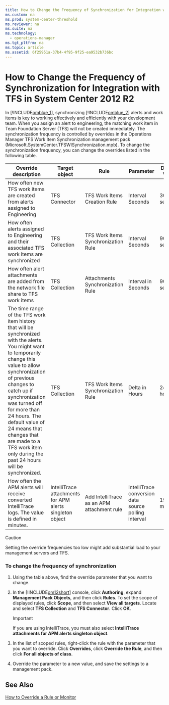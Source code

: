 ```yaml
---
title: How to Change the Frequency of Synchronization for Integration with TFS in System Center 2012 R2
ms.custom: na
ms.prod: system-center-threshold
ms.reviewer: na
ms.suite: na
ms.technology: 
  - operations-manager
ms.tgt_pltfrm: na
ms.topic: article
ms.assetid: 6f25951a-37b4-4f95-9f25-ea9532b736bc
---
```

# How to Change the Frequency of Synchronization for Integration with TFS in System Center 2012 R2
In [!INCLUDE[omblue_1](../../om/manage/includes/omblue_1_md.md)], synchronizing [!INCLUDE[omblue_2](../../om/manage/includes/omblue_2_md.md)] alerts and work items is key to working effectively and efficiently with your development team. When you assign an alert to engineering, the matching work item in Team Foundation Server \(TFS\) will not be created immediately. The synchronization frequency is controlled by overrides in the Operations Manager TFS Work Item Synchronization management pack \(Microsoft.SystemCenter.TFSWISynchronization.mpb\). To change the synchronization frequency, you can change the overrides listed in the following table.  
  
|Override description|Target object|Rule|Parameter|Default Value|  
|------------------------|-----------------|--------|-------------|-----------------|  
|How often new TFS work items are created from alerts assigned to Engineering|TFS Connector|TFS Work Items Creation Rule|Interval Seconds|300 seconds|  
|How often alerts assigned to Engineering and their associated TFS work items are synchronized|TFS Collection|TFS Work Items Synchronization Rule|Interval Seconds|900 seconds|  
|How often alert attachments are added from the network file share to TFS work items|TFS Collection|Attachments Synchronization Rule|Interval in Seconds|900 seconds|  
|The time range of the TFS work item history that will be synchronized with the alerts. You might want to temporarily change this value to allow synchronization of previous changes to catch up if synchronization was turned off for more than 24 hours. The default value of 24 means that changes that are made to a TFS work item only during the past 24 hours will be synchronized.|TFS Collection|TFS Work Items Synchronization Rule|Delta in Hours|24 hours|  
|How often the APM alerts will receive converted IntelliTrace logs. The value is defined in minutes.|IntelliTrace attachments for APM alerts singleton object|Add IntelliTrace as an APM attachment rule|IntelliTrace conversion data source polling interval|15 minutes|  
  
> [!CAUTION]  
> Setting the override frequencies too low might add substantial load to your management servers and TFS.  
  
### To change the frequency of synchronization  
  
1.  Using the table above, find the override parameter that you want to change.  
  
2.  In the [!INCLUDE[om12short](../../om/manage/includes/om12short_md.md)] console, click **Authoring**, expand **Management Pack Objects**, and then click **Rules**. To set the scope of displayed rules, click **Scope**, and then select **View all targets**. Locate and select **TFS Collection** and **TFS Connector**. Click **OK**.  
  
    > [!IMPORTANT]  
    > If you are using IntelliTrace, you must also select **IntelliTrace attachments for APM alerts singleton object**.  
  
3.  In the list of scoped rules, right\-click the rule with the parameter that you want to override. Click **Overrides**, click **Override the Rule**, and then click **For all objects of class**.  
  
4.  Override the parameter to a new value, and save the settings to a management pack.  
  
## See Also  
[How to Override a Rule or Monitor](../../om/manage/How-to-Override-a-Rule-or-Monitor.md)  
  
